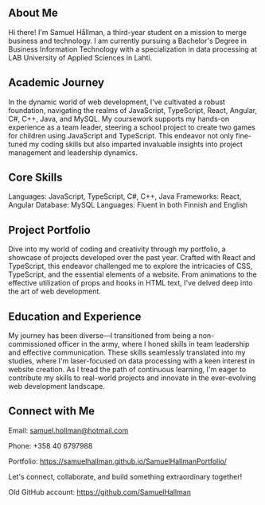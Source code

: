 ## About Me

Hi there! I'm Samuel Hållman, a third-year student on a mission to merge business and technology. I am currently pursuing a Bachelor's Degree in Business Information Technology with a specialization in data processing at LAB University of Applied Sciences in Lahti.

## Academic Journey

In the dynamic world of web development, I've cultivated a robust foundation, navigating the realms of JavaScript, TypeScript, React, Angular, C#, C++, Java, and MySQL. My coursework supports my hands-on experience as a team leader, steering a school project to create two games for children using JavaScript and TypeScript. This endeavor not only fine-tuned my coding skills but also imparted invaluable insights into project management and leadership dynamics.

## Core Skills

 Languages: JavaScript, TypeScript, C#, C++, Java 
 Frameworks: React, Angular
 Database: MySQL
 Languages: Fluent in both Finnish and English

## Project Portfolio

Dive into my world of coding and creativity through my portfolio, a showcase of projects developed over the past year. Crafted with React and TypeScript, this endeavor challenged me to explore the intricacies of CSS, TypeScript, and the essential elements of a website. From animations to the effective utilization of props and hooks in HTML text, I've delved deep into the art of web development.

## Education and Experience

My journey has been diverse—I transitioned from being a non-commissioned officer in the army, where I honed skills in team leadership and effective communication. These skills seamlessly translated into my studies, where I'm laser-focused on data processing with a keen interest in website creation. As I tread the path of continuous learning, I'm eager to contribute my skills to real-world projects and innovate in the ever-evolving web development landscape.

## Connect with Me

Email: samuel.hollman@hotmail.com

Phone: +358 40 6797988

Portfolio: https://samuelhallman.github.io/SamuelHallmanPortfolio/

Let's connect, collaborate, and build something extraordinary together!

Old GitHub account: https://github.com/SamuelHallman
